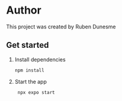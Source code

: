 # Author

This project was created by Ruben Dunesme

## Get started

1. Install dependencies

   ```bash
   npm install
   ```

2. Start the app

   ```bash
    npx expo start
   ```

